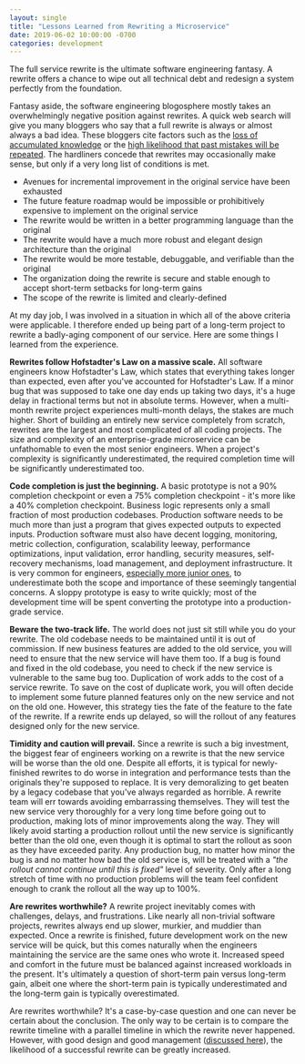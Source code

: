 ```yaml
---
layout: single
title: "Lessons Learned from Rewriting a Microservice"
date: 2019-06-02 10:00:00 -0700
categories: development
---
```


The full service rewrite is the ultimate software engineering fantasy.
A rewrite offers a chance to wipe out all technical debt and redesign a system perfectly from the foundation.

Fantasy aside, the software engineering blogosphere mostly takes an overwhelmingly negative position against rewrites.
A quick web search will give you many bloggers who say that a full rewrite is always or almost always a bad idea.
These bloggers cite factors such as the [loss of accumulated knowledge](https://www.joelonsoftware.com/2000/04/06/things-you-should-never-do-part-i/) or the [high likelihood that past mistakes will be repeated](https://daedtech.com/the-myth-of-the-software-rewrite/).
The hardliners concede that rewrites may occasionally make sense, but only if a very long list of conditions is met.

- Avenues for incremental improvement in the original service have been exhausted
- The future feature roadmap would be impossible or prohibitively expensive to implement on the original service
- The rewrite would be written in a better programming language than the original
- The rewrite would have a much more robust and elegant design architecture than the original
- The rewrite would be more testable, debuggable, and verifiable than the original
- The organization doing the rewrite is secure and stable enough to accept short-term setbacks for long-term gains
- The scope of the rewrite is limited and clearly-defined

At my day job, I was involved in a situation in which all of the above criteria were applicable.
I therefore ended up being part of a long-term project to rewrite a badly-aging component of our service.
Here are some things I learned from the experience.

**Rewrites follow Hofstadter's Law on a massive scale.**
All software engineers know Hofstadter's Law, which states that everything takes longer than expected, even after you've accounted for Hofstadter's Law.
If a minor bug that was supposed to take one day ends up taking two days, it's a huge delay in fractional terms but not in absolute terms.
However, when a multi-month rewrite project experiences multi-month delays, the stakes are much higher.
Short of building an entirely new service completely from scratch, rewrites are the largest and most complicated of all coding projects.
The size and complexity of an enterprise-grade microservice can be unfathomable to even the most senior engineers.
When a project's complexity is significantly underestimated, the required completion time will be significantly underestimated too.

**Code completion is just the beginning.**
A basic prototype is not a 90% completion checkpoint or even a 75% completion checkpoint - it's more like a 40% completion checkpoint.
Business logic represents only a small fraction of most production codebases.
Production software needs to be much more than just a program that gives expected outputs to expected inputs.
Production software must also have decent logging, monitoring, metric collection, configuration, scalability leeway, performance optimizations, input validation, error handling, security measures, self-recovery mechanisms, load management, and deployment infrastructure.
It is very common for engineers, [especially more junior ones](/blog/intermediate-developers), to underestimate both the scope and importance of these seemingly tangential concerns.
A sloppy prototype is easy to write quickly; most of the development time will be spent converting the prototype into a production-grade service.

**Beware the two-track life.**
The world does not just sit still while you do your rewrite.
The old codebase needs to be maintained until it is out of commission.
If new business features are added to the old service, you will need to ensure that the new service will have them too.
If a bug is found and fixed in the old codebase, you need to check if the new service is vulnerable to the same bug too.
Duplication of work adds to the cost of a service rewrite.
To save on the cost of duplicate work, you will often decide to implement some future planned features only on the new service and not on the old one.
However, this strategy ties the fate of the feature to the fate of the rewrite.
If a rewrite ends up delayed, so will the rollout of any features designed only for the new service.

**Timidity and caution will prevail.**
Since a rewrite is such a big investment, the biggest fear of engineers working on a rewrite is that the new service will be worse than the old one.
Despite all efforts, it is typical for newly-finished rewrites to do worse in integration and performance tests than the originals they're supposed to replace.
It is very demoralizing to get beaten by a legacy codebase that you've always regarded as horrible.
A rewrite team will err towards avoiding embarrassing themselves.
They will test the new service very thoroughly for a very long time before going out to production, making lots of minor improvements along the way.
They will likely avoid starting a production rollout until the new service is significantly better than the old one, even though it is optimal to start the rollout as soon as they have exceeded parity.
Any production bug, no matter how minor the bug is and no matter how bad the old service is, will be treated with a _"the rollout cannot continue until this is fixed"_ level of severity.
Only after a long stretch of time with no production problems will the team feel confident enough to crank the rollout all the way up to 100%.

**Are rewrites worthwhile?**
A rewrite project inevitably comes with challenges, delays, and frustrations.
Like nearly all non-trivial software projects, rewrites always end up slower, murkier, and muddier than expected.
Once a rewrite is finished, future development work on the new service will be quick, but this comes naturally when the engineers maintaining the service are the same ones who wrote it.
Increased speed and comfort in the future must be balanced against increased workloads in the present.
It's ultimately a question of short-term pain versus long-term gain, albeit one where the short-term pain is typically underestimated and the long-term gain is typically overestimated.

Are rewrites worthwhile?
It's a case-by-case question and one can never be certain about the conclusion.
The only way to be certain is to compare the rewrite timeline with a parallel timeline in which the rewrite never happened.
However, with good design and good management ([discussed here](/blog/successful-rewrite)), the likelihood of a successful rewrite can be greatly increased.
